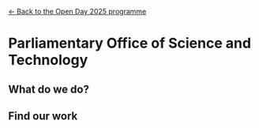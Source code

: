 <a href="../">&larr; Back to the Open Day 2025 programme</a>

# Parliamentary Office of Science and Technology

## What do we do?


## Find our work
